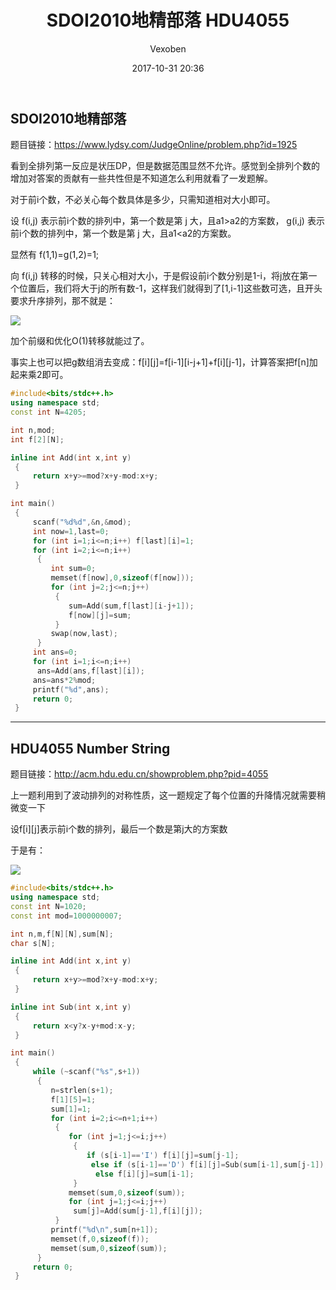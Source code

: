 ﻿---
layout: post
title: SDOI2010地精部落 HDU4055
date: 2017-10-31 20:36
categories: training
tags: DP
img: https://vexoben.github.io/oi-blog/assets/images/Blog/SDOI2010地精部落-HDU4055.jpg
author: Vexoben
---

## **SDOI2010地精部落**

题目链接：https://www.lydsy.com/JudgeOnline/problem.php?id=1925

看到全排列第一反应是状压DP，但是数据范围显然不允许。感觉到全排列个数的增加对答案的贡献有一些共性但是不知道怎么利用就看了一发题解。

对于前i个数，不必关心每个数具体是多少，只需知道相对大小即可。 

设 f(i,j) 表示前i个数的排列中，第一个数是第 j 大，且a1>a2的方案数， g(i,j) 表示前i个数的排列中，第一个数是第 j 大，且a1<a2的方案数。  

显然有 f(1,1)=g(1,2)=1;  

向 f(i,j) 转移的时候，只关心相对大小，于是假设前i个数分别是1-i，将j放在第一个位置后，我们将大于j的所有数-1，这样我们就得到了[1,i-1]这些数可选，且开头要求升序排列，那不就是：  

![][3]

加个前缀和优化O(1)转移就能过了。  

事实上也可以把g数组消去变成：f[i][j]=f[i-1][i-j+1]+f[i][j-1]，计算答案把f[n]加起来乘2即可。  

``` cpp  
#include<bits/stdc++.h>
using namespace std;
const int N=4205;

int n,mod;
int f[2][N];

inline int Add(int x,int y)
 {
 	 return x+y>=mod?x+y-mod:x+y;
 }

int main()
 {
 	 scanf("%d%d",&n,&mod);
 	 int now=1,last=0;
 	 for (int i=1;i<=n;i++) f[last][i]=1;
	 for (int i=2;i<=n;i++)
	  {
	  	 int sum=0;
	  	 memset(f[now],0,sizeof(f[now]));
	  	 for (int j=2;j<=n;j++)
 	      {
	 	     sum=Add(sum,f[last][i-j+1]);
	 	     f[now][j]=sum;
	      }
	     swap(now,last);
	  }
	 int ans=0;
	 for (int i=1;i<=n;i++)
	  ans=Add(ans,f[last][i]);
	 ans=ans*2%mod;
	 printf("%d",ans);
	 return 0;
 }
```

----------------------------

## **HDU4055 Number String**

题目链接：http://acm.hdu.edu.cn/showproblem.php?pid=4055

上一题利用到了波动排列的对称性质，这一题规定了每个位置的升降情况就需要稍微变一下

设f[i][j]表示前i个数的排列，最后一个数是第j大的方案数

于是有：  

![][4]

```cpp
#include<bits/stdc++.h>
using namespace std;
const int N=1020;
const int mod=1000000007;

int n,m,f[N][N],sum[N];
char s[N];

inline int Add(int x,int y)
 {
 	 return x+y>=mod?x+y-mod:x+y;
 }

inline int Sub(int x,int y)
 {
 	 return x<y?x-y+mod:x-y;
 }

int main()
 {
 	 while (~scanf("%s",s+1))
 	  {
 	  	 n=strlen(s+1);
 	  	 f[1][5]=1;
 	  	 sum[1]=1;
 	  	 for (int i=2;i<=n+1;i++)
 		  {
 		     for (int j=1;j<=i;j++)
 		      {
 			     if (s[i-1]=='I') f[i][j]=sum[j-1];
 			      else if (s[i-1]=='D') f[i][j]=Sub(sum[i-1],sum[j-1]);
 			       else f[i][j]=sum[i-1];
		      }
		     memset(sum,0,sizeof(sum));
		     for (int j=1;j<=i;j++)
 		      sum[j]=Add(sum[j-1],f[i][j]);
		  }
		 printf("%d\n",sum[n+1]);
		 memset(f,0,sizeof(f));
		 memset(sum,0,sizeof(sum));
	  }
	 return 0;
 }
```


  [1]: https://vexoben.github.io/oi-blog/assets/images/Blog/SDOI2010%E5%9C%B0%E7%B2%BE%E9%83%A8%E8%90%BD-HDU4055.jpg
  [2]: https://vexoben.github.io/oi-blog/assets/images/Blog/SDOI2010%E5%9C%B0%E7%B2%BE%E9%83%A8%E8%90%BD-HDU4055.jpg
  [3]: https://vexoben.github.io/oi-blog/assets/images/Blog/SDOI2010%E5%9C%B0%E7%B2%BE%E9%83%A8%E8%90%BD-HDU4055%282%29.jpg
  [4]: https://vexoben.github.io/oi-blog/assets/images/Blog/SDOI2010%E5%9C%B0%E7%B2%BE%E9%83%A8%E8%90%BD-HDU4055%283%29.jpg
  [5]: https://vexoben.github.io/oi-blog/assets/images/Blog/SDOI2010%E5%9C%B0%E7%B2%BE%E9%83%A8%E8%90%BD-HDU4055.jpg